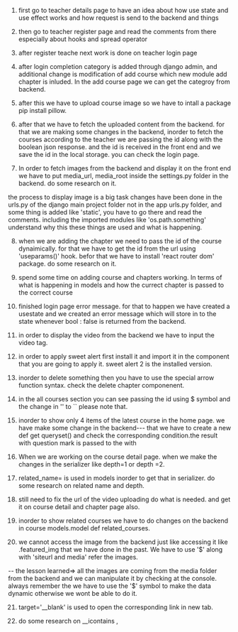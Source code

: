 1. first go to teacher details page to have an idea about how use state and use effect works and how request is send to the backend and things

2. then go to teacher register page and read the comments from there especially about hooks and spread operator

3. after register teache next work is done on teacher login page

4. after login completion category is added through django admin, and additional change is modification of add course which new module add chapter is inluded.
In the add course page we can get the categroy from backend.

5. after this we have to upload course image so we have to intall a package pip install pillow.

6. after that we have to fetch the uploaded content from the backend. for that we are making some changes in the backend, inorder to fetch the courses according to the teacher we are passing the id along with the boolean json response.
 and the id is received in the front end and we save the id in the local storage. you can check the login page.

7. In order to fetch images from the backend and display it on the front end we have to put media_url, media_root inside the settings.py folder in the backend. do some research on it.

 the process to display image is a big task changes have been done in the urls.py of the django main project folder not in the app urls.py folder, and some thing is added like 'static', you have to go there and read the comments. including the imported modules like 'os.path.something' understand why this these things are used and what is happening.


8. when we are adding the chapter we need to pass the id of the course dynaimically. for that we have to get the id from the url using 'useparams()' hook.
befor that we have to install 'react router dom' package. do some research on it.

9. spend some time on adding course and chapters working. In terms of what is happening in models and how the currect chapter is passed to the correct course

10. finished login page error message. for that to happen we have created a usestate and we created an error message which will store in to the state whenever bool : false is returned from the backend.

11. in order to display the video from the backend we have to input the video tag. 

12. in order to apply sweet alert first install it and import it in the component that you are going to apply it. sweet alert 2 is the installed version.

13. inorder to delete something then you have to use the special arrow function syntax. check the delete chapter componenent.

14. in the all courses section you can see passing the id using $ symbol and the change in '' to `` please note that.

15. inorder to show only 4 items of the latest course in the home page. we have make some change in the backend--- that we have to create a new def get queryset() and check the corresponding condition.the result with question mark is passed to the with

16. When we are working on the course detail page. when we make the changes in the serializer like depth=1 or depth =2.

17. related_name= is used in models inorder to get that in serializer. do some research on related name and depth.

18. still need to fix the url of the video uploading do what is needed. and get it on course detail and chapter page also.

19. inorder to show related courses we have to do changes on the backend in course models.model def related_courses.

20. we cannot access the image from the backend just like accessing it like .featured_img that we have done in the past. We have to use '$' along with 'siteurl and media'  refer the images.
  
  -- the lesson learned=> all the images are coming from the media folder from the backend and we can manipulate it by checking at the console.
  always remember the we have to use the '$' symbol to make the data dynamic otherwise we wont be able to do it.

21. target='__blank' is used to open the corresponding link in new tab.

22. do some research on __icontains ,



